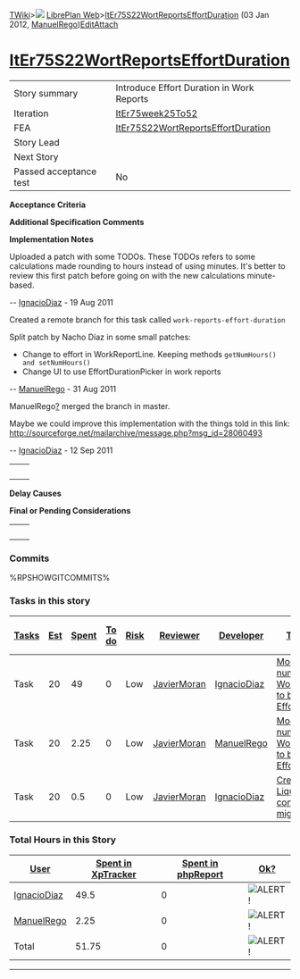 [TWiki](Main_WebHome)&gt;![](/twiki/pub/TWiki/TWikiDocGraphics/web-bg-small.gif) [LibrePlan Web](LibrePlan_WebHome)&gt;[ItEr75S22WortReportsEffortDuration](LibrePlan_ItEr75S22WortReportsEffortDuration "Topic revision: 7 (03 Jan 2012 - 17:35:13)") (03 Jan 2012, [ManuelRego](Main_ManuelRego))[Edit](LibrePlan_ItEr75S22WortReportsEffortDuration?t=1520343683 "Edit this topic text")[Attach](/twiki/bin/attach/LibrePlan/ItEr75S22WortReportsEffortDuration "Attach an image or document to this topic")  

 [ItEr75S22WortReportsEffortDuration](LibrePlan_ItEr75S22WortReportsEffortDuration)
===================================================================================

|                        |                                                                                    |
|------------------------|------------------------------------------------------------------------------------|
| Story summary          | Introduce Effort Duration in Work Reports                                          |
| Iteration              | [ItEr75week25To52](LibrePlan_ItEr75week25To52)                                     |
| FEA                    | [ItEr75S22WortReportsEffortDuration](LibrePlan_ItEr75S22WortReportsEffortDuration) |
| Story Lead             |                                                                                    |
| Next Story             |                                                                                    |
| Passed acceptance test | No                                                                                 |

**Acceptance Criteria**

**Additional Specification Comments**

**Implementation Notes**

Uploaded a patch with some TODOs. These TODOs refers to some calculations made rounding to hours instead of using minutes. It's better to review this first patch before going on with the new calculations minute-based.

-- [IgnacioDiaz](Main_IgnacioDiaz) - 19 Aug 2011

Created a remote branch for this task called `work-reports-effort-duration`

Split patch by Nacho Díaz in some small patches:

-   Change to effort in WorkReportLine. Keeping methods `getNumHours() and setNumHours()`
-   Change UI to use EffortDurationPicker in work reports

-- [ManuelRego](Main_ManuelRego) - 31 Aug 2011

ManuelRego[?](LibrePlan_ManuelRego?topicparent=LibrePlan.ItEr75S22WortReportsEffortDuration "Create this topic") merged the branch in master.

Maybe we could improve this implementation with the things told in this link: <http://sourceforge.net/mailarchive/message.php?msg_id=28060493>

-- [IgnacioDiaz](Main_IgnacioDiaz) - 12 Sep 2011

|     |     |
|-----|-----|
|     |     |

**Delay Causes**

**Final or Pending Considerations**

|     |     |
|-----|-----|
|     |     |

###  Commits

%RPSHOWGITCOMMITS%

###  Tasks in this story

| [Tasks](LibrePlan_ItEr75S22WortReportsEffortDuration?sortcol=0;table=2;up=0#sorted_table "Sort by this column") | [Est](LibrePlan_ItEr75S22WortReportsEffortDuration?sortcol=1;table=2;up=0#sorted_table "Sort by this column") | [Spent](LibrePlan_ItEr75S22WortReportsEffortDuration?sortcol=2;table=2;up=0#sorted_table "Sort by this column") | [To do](LibrePlan_ItEr75S22WortReportsEffortDuration?sortcol=3;table=2;up=0#sorted_table "Sort by this column") | [Risk](LibrePlan_ItEr75S22WortReportsEffortDuration?sortcol=4;table=2;up=0#sorted_table "Sort by this column") | [Reviewer](LibrePlan_ItEr75S22WortReportsEffortDuration?sortcol=5;table=2;up=0#sorted_table "Sort by this column") | [Developer](LibrePlan_ItEr75S22WortReportsEffortDuration?sortcol=6;table=2;up=0#sorted_table "Sort by this column") | [Task Name](LibrePlan_ItEr75S22WortReportsEffortDuration?sortcol=7;table=2;up=0#sorted_table "Sort by this column")   | [Start Date](LibrePlan_ItEr75S22WortReportsEffortDuration?sortcol=8;table=2;up=0#sorted_table "Sort by this column") | [Est End Date](LibrePlan_ItEr75S22WortReportsEffortDuration?sortcol=9;table=2;up=0#sorted_table "Sort by this column") | [End Date](LibrePlan_ItEr75S22WortReportsEffortDuration?sortcol=10;table=2;up=0#sorted_table "Sort by this column") |
|-----------------------------------------------------------------------------------------------------------------|---------------------------------------------------------------------------------------------------------------|-----------------------------------------------------------------------------------------------------------------|-----------------------------------------------------------------------------------------------------------------|----------------------------------------------------------------------------------------------------------------|--------------------------------------------------------------------------------------------------------------------|---------------------------------------------------------------------------------------------------------------------|-----------------------------------------------------------------------------------------------------------------------|----------------------------------------------------------------------------------------------------------------------|------------------------------------------------------------------------------------------------------------------------|---------------------------------------------------------------------------------------------------------------------|
| Task                                                                                                            | 20                                                                                                            | 49                                                                                                              | 0                                                                                                               | Low                                                                                                            | [JavierMoran](Main_JavierMoran)                                                                                    | [IgnacioDiaz](Main_IgnacioDiaz)                                                                                     | [Modify the field numHours in WorkReportLine to be EffortDuration](LibrePlan_AnA05S10WortReportsEffortDuration#TasK1) | 09/08/2011                                                                                                           |                                                                                                                        | 09/09/2011                                                                                                          |
| Task                                                                                                            | 20                                                                                                            | 2.25                                                                                                            | 0                                                                                                               | Low                                                                                                            | [JavierMoran](Main_JavierMoran)                                                                                    | [ManuelRego](Main_ManuelRego)                                                                                       | [Modify the field numHours in WorkReportLine to be EffortDuration](LibrePlan_AnA05S10WortReportsEffortDuration#TasK1) |                                                                                                                      |                                                                                                                        |                                                                                                                     |
| Task                                                                                                            | 20                                                                                                            | 0.5                                                                                                             | 0                                                                                                               | Low                                                                                                            | [JavierMoran](Main_JavierMoran)                                                                                    | [IgnacioDiaz](Main_IgnacioDiaz)                                                                                     | [Create Liquibase configuration to migrate data](LibrePlan_AnA05S10WortReportsEffortDuration#TasK2)                   | 09/08/2011                                                                                                           |                                                                                                                        | 09/09/2011                                                                                                          |

###  Total Hours in this Story

| [User](LibrePlan_ItEr75S22WortReportsEffortDuration?sortcol=0;table=3;up=0#sorted_table "Sort by this column") | [Spent in XpTracker](LibrePlan_ItEr75S22WortReportsEffortDuration?sortcol=1;table=3;up=0#sorted_table "Sort by this column") | [Spent in phpReport](LibrePlan_ItEr75S22WortReportsEffortDuration?sortcol=2;table=3;up=0#sorted_table "Sort by this column") | [Ok?](LibrePlan_ItEr75S22WortReportsEffortDuration?sortcol=3;table=3;up=0#sorted_table "Sort by this column") |
|----------------------------------------------------------------------------------------------------------------|------------------------------------------------------------------------------------------------------------------------------|------------------------------------------------------------------------------------------------------------------------------|---------------------------------------------------------------------------------------------------------------|
| [IgnacioDiaz](Main_IgnacioDiaz)                                                                                | 49.5                                                                                                                         | 0                                                                                                                            | ![ALERT!](/twiki/pub/TWiki/TWikiDocGraphics/warning.gif "ALERT!")                                             |
| [ManuelRego](Main_ManuelRego)                                                                                  | 2.25                                                                                                                         | 0                                                                                                                            | ![ALERT!](/twiki/pub/TWiki/TWikiDocGraphics/warning.gif "ALERT!")                                             |
| Total                                                                                                          | 51.75                                                                                                                        | 0                                                                                                                            | ![ALERT!](/twiki/pub/TWiki/TWikiDocGraphics/warning.gif "ALERT!")                                             |

------------------------------------------------------------------------
